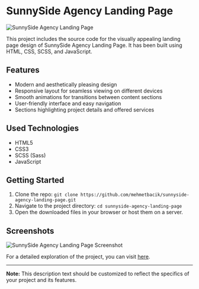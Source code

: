 # SunnySide Agency Landing Page

![SunnySide Agency Landing Page](screenshot.png)

This project includes the source code for the visually appealing landing page design of SunnySide Agency Landing Page. It has been built using HTML, CSS, SCSS, and JavaScript.

## Features

- Modern and aesthetically pleasing design
- Responsive layout for seamless viewing on different devices
- Smooth animations for transitions between content sections
- User-friendly interface and easy navigation
- Sections highlighting project details and offered services

## Used Technologies

- HTML5
- CSS3
- SCSS (Sass)
- JavaScript

## Getting Started

1. Clone the repo: `git clone https://github.com/mehmetbacik/sunnyside-agency-landing-page.git`
2. Navigate to the project directory: `cd sunnyside-agency-landing-page`
3. Open the downloaded files in your browser or host them on a server.

## Screenshots

![SunnySide Agency Landing Page Screenshot](screenshot.png)

For a detailed exploration of the project, you can visit [here](https://mehmetbacik.github.io/sunnyside-agency-landing-page/).

---

**Note:** This description text should be customized to reflect the specifics of your project and its features.
